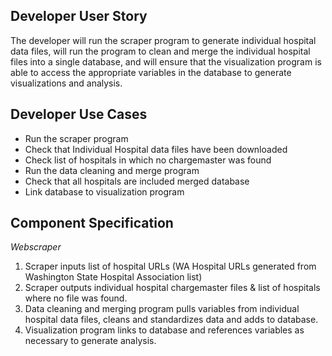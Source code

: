 ## Developer User Story
The developer will run the scraper program to generate individual hospital
data files, will run the program to clean and merge the individual hospital
files into a single database, and will ensure that the visualization program
is able to access the appropriate variables in the database to generate 
visualizations and analysis. 

## Developer Use Cases

* Run the scraper program
* Check that Individual Hospital data files have been downloaded
* Check list of hospitals in which no chargemaster was found
* Run the data cleaning and merge program
* Check that all hospitals are included merged database
* Link database to visualization program

## Component Specification
*Webscraper* 
1. Scraper inputs list of hospital URLs (WA Hospital URLs generated from 
Washington State Hospital Association list)
2. Scraper outputs individual hospital chargemaster files & list of 
hospitals where no file was found.
3. Data cleaning and merging program pulls variables from individual
hospital data files, cleans and standardizes data and adds to database. 
4. Visualization program links to database and references variables as
necessary to generate analysis.
